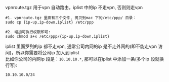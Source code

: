 vpnroute.tgz 用于vpn 自动路由，iplist 中的ip 不走vpn, 否则则走vpn

	#1. vpnroute.tgz 里面有三个文件, 拷贝到mac 下的/etc/ppp/ 目录：
	sudo cp {ip-up,ip-down,iplist} /etc/ppp

	#2. 增加可执行权限即可:
	sudo chmod a+x /etc/ppp/{ip-up,ip-down,iplist}

iplist 里面罗列的ip 都不走vpn, 通常公司内网的ip 是不走外网的(即不能走vpn 访问)，所以你需要将公司ip 加入到iplist	
比如你公司的内网ip 段是：`10.10.10.*`, 那可以在iplist 中添加一条(多个ip 段就换行写):

	10.10.10.0/24
